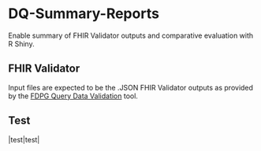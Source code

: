 # DQ-Summary-Reports
Enable summary of FHIR Validator outputs and comparative evaluation with R Shiny.
## FHIR Validator
Input files are expected to be the .JSON FHIR Validator outputs as provided by the [FDPG Query Data Validation](https://github.com/medizininformatik-initiative/fdpg-query-data-validation/) tool.
## Test
|test|test|
